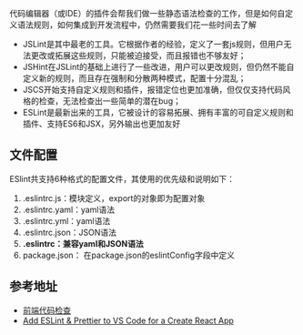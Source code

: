 代码编辑器（或IDE）的插件会帮我们做一些静态语法检查的工作，但是如何自定义语法规则，如何集成到开发流程中，仍然需要我们花一些时间去了解



- JSLint是其中最老的工具。它根据作者的经验，定义了一套js规则，但用户无法更改或拓展这些规则，只能被迫接受，而且报错也不够友好；
- JSHint在JSLint的基础上进行了一些改进，用户可以更改规则，但仍然不能自定义新的规则，而且存在强制和分散两种模式，配置十分混乱；
- JSCS开始支持自定义规则和插件，报错定位也更加准确，但仅仅支持代码风格的检查，无法检查出一些简单的潜在bug；
- ESLint是最新出来的工具，它被设计的容易拓展、拥有丰富的可自定义规则和插件、支持ES6和JSX，另外输出也更加友好

## 文件配置

ESlint共支持6种格式的配置文件，其使用的优先级和说明如下：

1. .eslintrc.js：模块定义，export的对象即为配置对象
2. .eslintrc.yaml：yaml语法
3. .eslintrc.yml：yaml语法
4. .eslintrc.json：JSON语法
5. **.eslintrc：兼容yaml和JSON语法**
6. package.json： 在package.json的eslintConfig字段中定义





## 参考地址

* [前端代码检查](http://imweb.io/topic/59a3fd4a79c5294e26eb6001)
* [Add ESLint & Prettier to VS Code for a Create React App](https://www.youtube.com/watch?v=bfyI9yl3qfE)

